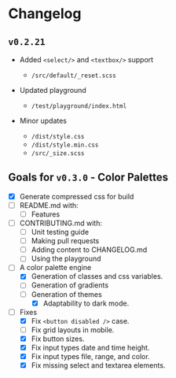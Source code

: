 # Changelog

## `v0.2.21`

- Added `<select/>` and `<textbox/>` support
  - `/src/default/_reset.scss`

- Updated playground
  - `/test/playground/index.html`

- Minor updates
  - `/dist/style.css`
  - `/dist/style.min.css`
  - `/src/_size.scss`

## Goals for `v0.3.0` - Color Palettes
  - [x] Generate compressed css for build
  - [ ] README.md with:
    - [ ] Features
  - [ ] CONTRIBUTING.md with:
    - [ ] Unit testing guide
    - [ ] Making pull requests
    - [ ] Adding content to CHANGELOG.md
    - [ ] Using the playground
  - [ ] A color palette engine
    - [x] Generation of classes and css variables.
    - [ ] Generation of gradients
    - [ ] Generation of themes
      - [x] Adaptability to dark mode.
  - [ ] Fixes
    - [x] Fix `<button disabled />` case.
    - [ ] Fix grid layouts in mobile.
    - [x] Fix button sizes.
    - [x] Fix input types date and time height.
    - [x] Fix input types file, range, and color.
    - [x] Fix missing select and textarea elements.

